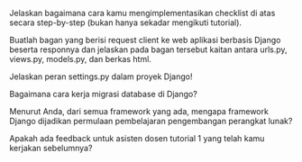 Jelaskan bagaimana cara kamu mengimplementasikan checklist di atas secara step-by-step (bukan hanya sekadar mengikuti tutorial).


Buatlah bagan yang berisi request client ke web aplikasi berbasis Django beserta responnya dan jelaskan pada bagan tersebut kaitan antara urls.py, views.py, models.py, dan berkas html.


Jelaskan peran settings.py dalam proyek Django!


Bagaimana cara kerja migrasi database di Django?


Menurut Anda, dari semua framework yang ada, mengapa framework Django dijadikan permulaan pembelajaran pengembangan perangkat lunak?


Apakah ada feedback untuk asisten dosen tutorial 1 yang telah kamu kerjakan sebelumnya?